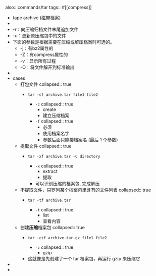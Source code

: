 also:: commands/tar
tags:: #[[compress]]
- tape archive (磁带档案)
-
- -r：向压缩归档文件末尾追加文件
- -u：更新原压缩包中的文件
- 下面的参数是根据需要在压缩或解压档案时可选的。
  - -j：有bz2属性的
  - -Z：有compress属性的
  - -v：显示所有过程
  - -O：将文件解开到标准输出
-
- cases
  - 打包文件
    collapsed:: true
    - ```shell
      tar -cf archive.tar file1 file2
      ```
      - `-c`
        collapsed:: true
        - create
        - 建立压缩档案
      - `-f`
        collapsed:: true
        - 必须
        - 使用档案名字
        - 参数后面只能接档案名 (最后 1 个参数)
  - 提取文件
    collapsed:: true
    - ```shell
      tar -xf archive.tar -C directory
      ```
      - `-x`
        collapsed:: true
        - extract
        - 提取
      - 可以识别压缩的档案包, 完成解压
  - 不提取文件，只罗列某个档案包里含有的文件列表
    collapsed:: true
    - ```shell
      tar -tf archive.tar
      ```
      - `-t`
        collapsed:: true
        - list
        - 查看内容
  - 创建**压缩**档案包
    collapsed:: true
    - ```shell
      tar -czf archive.tar.gz file1 file2
      ```
      - `-z`
        collapsed:: true
        - gzip
    - 这就像是先创建了一个 tar 档案包，再运行 gzip 来压缩它
-
-